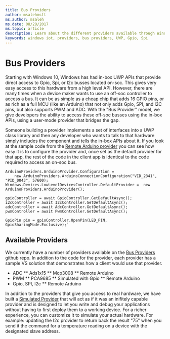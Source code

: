 ```yaml
---
title: Bus Providers
author: msalehmsft
ms.author: msaleh
ms.date: 08/28/2017
ms.topic: article
description: Learn about the different providers available through Windows 10 IoT Core.
keywords: windows iot, providers, bus providers, UWP, Gpio, Spi
---
```


# Bus Providers

Starting with Windows 10, Windows has had in-box UWP APIs that provide direct access to Gpio, Spi, or I2c busses located on-soc. This gives very easy access to this hardware from a high level API. However, there are many times when a device maker wants to use an off-soc controller to access a bus. It can be as simple as a cheap chip that adds 16 GPIO pins, or as rich as a full MCU (like an Arduino) that not only adds Gpio, SPI, and I2C pins, but also supports PWM and ADC. With the "Bus Provider" model, we give developers the ability to access these off-soc busses using the in-box APIs, using a user-mode provider that bridges the gap. 

Someone building a provider implements a set of interfaces into a UWP class library and then any developer who wants to talk to that hardware simply includes the component and tells the in-box APIs about it. If you look at the sample code from the [Remote Arduino provider](https://github.com/ms-iot/BusProviders/tree/develop/Arduino) you can see how easy it is to configure the provider and, once set as the default provider for that app, the rest of the code in the client app is identical to the code required to access an on-soc bus.  

```
ArduinoProviders.ArduinoProvider.Configuration = 
    new ArduinoProviders.ArduinoConnectionConfiguration("VID_2341", "PID_0043", 57600);
Windows.Devices.LowLevelDevicesController.DefaultProvider =  new ArduinoProviders.ArduinoProvider();

gpioController = await GpioController.GetDefaultAsync();
i2cController = await I2cController.GetDefaultAsync();
adcController = await AdcController.GetDefaultAsync();
pwmController = await PwmController.GetDefaultAsync();

GpioPin pin = gpioController.OpenPin(LED_PIN, GpioSharingMode.Exclusive);`
```

## Available Providers

We currently have a number of providers available on the [Bus Providers](https://github.com/ms-iot/BusProviders) github repo. In addition to the code for the provider, each provider has a sample VS solution that demonstrates how a client would use that provider. 

* ADC
** Ads1x15
** Mcp3008
** Remote Arduino
* PWM
** PCA9685
** Simulated with Gpio
** Remote Arduino
* Gpio, SPI, I2c
** Remote Arduino

In addition to the providers that give you access to real hardware, we have built a [Simulated Provider](https://github.com/ms-iot/BusProviders/tree/develop/SimulatedProvider) that will act as if it was an inifitely capable provider and is designed to let you write and debug your applications without having to first deploy them to a working device. For a richer experience, you can customize it to simulate your actual hardware. For example: updating the I2c provider to return back the result "75" when you send it the command for a temperature reading on a device with the designated slave address. 
